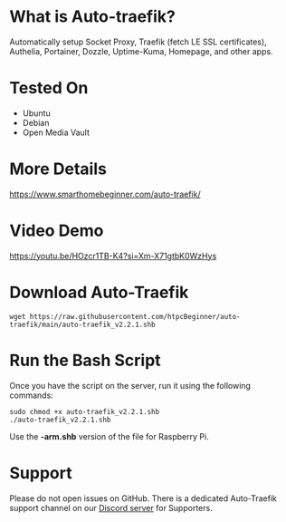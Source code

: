 # What is Auto-traefik?
Automatically setup Socket Proxy, Traefik (fetch LE SSL certificates), Authelia, Portainer, Dozzle, Uptime-Kuma, Homepage, and other apps. 

# Tested On
<ul>
<li>Ubuntu</li>
<li>Debian</li>
<li>Open Media Vault</li>
</ul>

# More Details
https://www.smarthomebeginner.com/auto-traefik/

# Video Demo
https://youtu.be/HOzcr1TB-K4?si=Xm-X71gtbK0WzHys

# Download Auto-Traefik
```
wget https://raw.githubusercontent.com/htpcBeginner/auto-traefik/main/auto-traefik_v2.2.1.shb
```
# Run the Bash Script
Once you have the script on the server, run it using the following commands:
```
sudo chmod +x auto-traefik_v2.2.1.shb
./auto-traefik_v2.2.1.shb
```

Use the <strong>-arm.shb</strong> version of the file for Raspberry Pi. 

# Support
Please do not open issues on GitHub. There is a dedicated Auto-Traefik support channel on our [Discord server](https://www.smarthomebeginner.com/discord/) for Supporters.